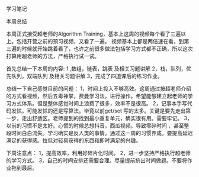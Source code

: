 学习笔记

本周总结

本周正式接受超老师的Algorithm Training，基本上这周的视频每个看了三遍以上。包括开营之前的预习视频，又看了一遍。
视频基本上都是两倍速在看，到第三遍的时候就开始跳着看了，也许之前很多做法包括学习方式都不正确，所以这次打算用超老师的方法，严格执行试一试。

首先总结一下本周的内容:
1 ,数组，链表，跳表 及相关习题讲解
2，栈，队列，优先队列，双端队列 及相关习题讲解
3，完成了四道课后的练习作业。

总结一下自己感觉目前的问题：
1，时间上投入不够高效。这周通过按超老师介绍的方式看视频，然后五毒神掌，费曼学习法，进行操作。希望能够建立起老师的学习方式体系。但是整体感觉时间上浪费了很多，效率不是很高。
2，记事本手写代码发怵，可能发怵的还是写算法。毕竟以前get/set 写的太多。关键是要先走出第一步，走出舒适区。老师提到的找到最小重复单元，确实很有用。需要牢记。
3，以前的习惯不是太好。心慌的时候总想抖音，西瓜视频。导致零碎时间 ，甚至整段时间白白流失。学习确实是反人类的事情。通过这一周的习惯养成，要提高延迟满足的获得感。拉低对轻易获得的东西和即时满足的兴趣。

下周注意点：
1，提高效率，利用好碎片化时间。
2，进一步坚持严格执行超老师的学习方式。
3，自己的时间安排还需要合理。尽量提前挤出时间做题。不要将作业拖到最后。
